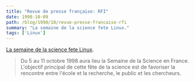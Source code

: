 ```yaml
---
title: "Revue de presse française: RFI"
date: 1998-10-09
path: /blog/1998/10/revue-presse-francaise-rfi
summary: "La semaine de la science fete Linux."
tags: ['Linux']
---
```


<A HREF="http://www.rfi.fr/Kiosque/RendezVous/Eclairage/051098.html">La semaine de la science fete Linux</A>.
<BLOCKQUOTE>
Du 5 au 11 octobre 1998 aura lieu la Semaine de la Science en
France. L'objectif principal de cette fête de la science est de favoriser
la rencontre entre l'école et la recherche, le public et les chercheurs.
</BLOCKQUOTE>



